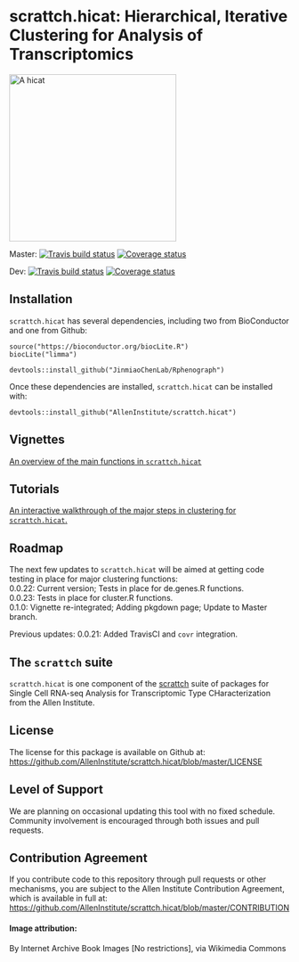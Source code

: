 # scrattch.hicat: Hierarchical, Iterative Clustering for Analysis of Transcriptomics 

<img src="https://upload.wikimedia.org/wikipedia/commons/thumb/c/cb/The_cat_-_an_introduction_to_the_study_of_backboned_animals%2C_especially_mammals_%281881%29_%2820577850762%29.jpg/640px-The_cat_-_an_introduction_to_the_study_of_backboned_animals%2C_especially_mammals_%281881%29_%2820577850762%29.jpg" alt="A hicat" width="300px"/>

Master: [![Travis build status](https://travis-ci.org/AllenInstitute/scrattch.hicat.svg?branch=master)](https://travis-ci.org/AllenInstitute/scrattch.hicat)
[![Coverage status](https://codecov.io/gh/AllenInstitute/scrattch.hicat/branch/master/graph/badge.svg)](https://codecov.io/github/AllenInstitute/scrattch.hicat?branch=master)

Dev: [![Travis build status](https://travis-ci.org/AllenInstitute/scrattch.hicat.svg?branch=dev)](https://travis-ci.org/AllenInstitute/scrattch.hicat)
[![Coverage status](https://codecov.io/gh/AllenInstitute/scrattch.hicat/branch/dev/graph/badge.svg)](https://codecov.io/github/AllenInstitute/scrattch.hicat?branch=dev)

## Installation



`scrattch.hicat` has several dependencies, including two from BioConductor and one from Github:
```
source("https://bioconductor.org/biocLite.R")
biocLite("limma")

devtools::install_github("JinmiaoChenLab/Rphenograph")
```

Once these dependencies are installed, `scrattch.hicat` can be installed with:
```
devtools::install_github("AllenInstitute/scrattch.hicat")
```


## Vignettes

[An overview of the main functions in `scrattch.hicat`](http://htmlpreview.github.io/?https://github.com/AllenInstitute/scrattch.hicat/blob/master/vignettes/scrattch.hicat_release.html)  

## Tutorials

[An interactive walkthrough of the major steps in clustering for `scrattch.hicat`.](https://taxonomy.shinyapps.io/scrattch_tutorial/)  

## Roadmap

The next few updates to `scrattch.hicat` will be aimed at getting code testing in place for major clustering functions:  
0.0.22: Current version; Tests in place for de.genes.R functions.  
0.0.23: Tests in place for cluster.R functions.  
0.1.0: Vignette re-integrated; Adding pkgdown page; Update to Master branch.

Previous updates:
0.0.21: Added TravisCI and `covr` integration.

## The `scrattch` suite

`scrattch.hicat` is one component of the [scrattch](https://github.com/AllenInstitute/scrattch/) suite of packages for Single Cell RNA-seq Analysis for Transcriptomic Type CHaracterization from the Allen Institute.

## License

The license for this package is available on Github at: https://github.com/AllenInstitute/scrattch.hicat/blob/master/LICENSE

## Level of Support

We are planning on occasional updating this tool with no fixed schedule. Community involvement is encouraged through both issues and pull requests.

## Contribution Agreement

If you contribute code to this repository through pull requests or other mechanisms, you are subject to the Allen Institute Contribution Agreement, which is available in full at: https://github.com/AllenInstitute/scrattch.hicat/blob/master/CONTRIBUTION

#### Image attribution:
By Internet Archive Book Images [No restrictions], via Wikimedia Commons
